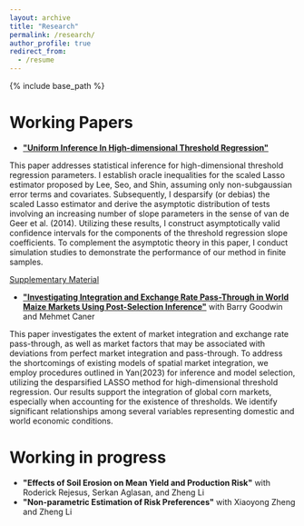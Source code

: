 ```yaml
---
layout: archive
title: "Research"
permalink: /research/
author_profile: true
redirect_from:
  - /resume
---
```


{% include base_path %}

Working Papers
======

* [__"Uniform Inference In High-dimensional Threshold Regression"__](https://hongqiangyan.github.io/files/Hongqiang_YAN_JMP.pdf)

This paper addresses statistical inference for high-dimensional threshold regression parameters. I establish oracle inequalities for the scaled Lasso estimator proposed by Lee, Seo, and Shin, assuming only non-subgaussian error terms and covariates. Subsequently, I desparsify (or debias) the scaled Lasso estimator and derive the asymptotic distribution of tests involving an increasing number of slope parameters in the sense of van de Geer et al. (2014). Utilizing these results, I construct asymptotically valid confidence intervals for the components of the threshold regression slope coefficients. To complement the asymptotic theory in this paper, I conduct simulation studies to demonstrate the performance of our method in finite samples.

[Supplementary Material](https://github.com/hongqiangyan/desparsified_Lasso_threshold_reg)

* [__"Investigating Integration and Exchange Rate Pass-Through in World Maize Markets Using Post-Selection Inference"__](https://hongqiangyan.github.io/files/Yan_Goodwin_Caner_Integration_World_Maize_Markets.pdf)  with Barry Goodwin and Mehmet Caner

This paper investigates the extent of market integration and exchange rate pass-through, as well as market factors that may be associated with deviations from perfect market integration and pass-through. To address the shortcomings of existing models of spatial market integration, we employ procedures outlined in Yan(2023)  for inference and model selection, utilizing the desparsified LASSO method for high-dimensional threshold regression. Our results support the integration of global corn markets, especially when accounting for the existence of thresholds. We identify significant relationships among several variables representing domestic and world economic conditions.

Working in progress
======

* __"Effects of Soil Erosion on Mean Yield and Production Risk"__ with  Roderick Rejesus, Serkan Aglasan, and Zheng Li
* __"Non-parametric Estimation of Risk Preferences"__ with Xiaoyong Zheng and Zheng Li
